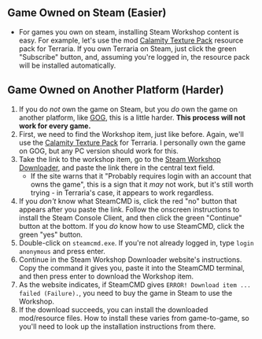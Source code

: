 ## Game Owned on Steam (Easier)

- For games you own on steam, installing Steam Workshop content is easy. For example, let's use the mod [Calamity Texture Pack](https://steamcommunity.com/sharedfiles/filedetails/?id=2445323408) resource pack for Terraria. If you own Terraria on Steam, just click the green "Subscribe" button, and, assuming you're logged in, the resource pack will be installed automatically.

## Game Owned on Another Platform (Harder)

1. If you do *not* own the game on Steam, but you *do* own the game on another platform, like [GOG](https://gog.com), this is a little harder. **This process will not work for every game.**
2. First, we need to find the Workshop item, just like before. Again, we'll use the [Calamity Texture Pack](https://steamcommunity.com/sharedfiles/filedetails/?id=2445323408) for Terraria. I personally own the game on GOG, but any PC version should work for this.
3. Take the link to the workshop item, go to the [Steam Workshop Downloader](https://steamworkshopdownloader.io/), and paste the link there in the central text field.
	- If the site warns that it "Probably requires login with an account that owns the game", this is a sign that it *may* not work, but it's still worth trying - in Terraria's case, it appears to work regardless.
4. If you *don't* know what SteamCMD is, click the red "no" button that appears after you paste the link. Follow the onscreen instructions to install the Steam Console Client, and then click the green "Continue" button at the bottom. If you *do* know how to use SteamCMD, click the green "yes" button.
5. Double-click on `steamcmd.exe`. If you're not already logged in, type `login anonymous` and press enter.
6. Continue in the Steam Workshop Downloader website's instructions. Copy the command it gives you, paste it into the SteamCMD terminal, and then press enter to download the Workshop item.
7. As the website indicates, if SteamCMD gives `ERROR! Download item ... failed (Failure).`, you need to buy the game in Steam to use the Workshop.
8. If the download succeeds, you can install the downloaded mod/resource files. How to install these varies from game-to-game, so you'll need to look up the installation instructions from there.